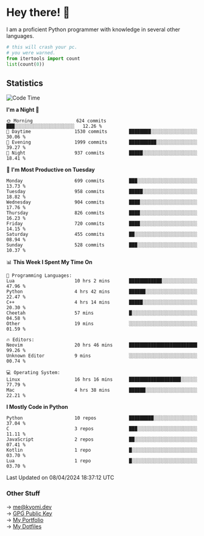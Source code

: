 # Hey there! 👋

I am a proficient Python programmer with knowledge in several other languages.

```py
# this will crash your pc.
# you were warned.
from itertools import count
list(count(0))
```

## Statistics
<!--START_SECTION:waka-->
![Code Time](http://img.shields.io/badge/Code%20Time-971%20hrs%2055%20mins-blue)

**I'm a Night 🦉** 

```text
🌞 Morning                624 commits         ███░░░░░░░░░░░░░░░░░░░░░░   12.26 % 
🌆 Daytime                1530 commits        ████████░░░░░░░░░░░░░░░░░   30.06 % 
🌃 Evening                1999 commits        ██████████░░░░░░░░░░░░░░░   39.27 % 
🌙 Night                  937 commits         █████░░░░░░░░░░░░░░░░░░░░   18.41 % 
```
📅 **I'm Most Productive on Tuesday** 

```text
Monday                   699 commits         ███░░░░░░░░░░░░░░░░░░░░░░   13.73 % 
Tuesday                  958 commits         █████░░░░░░░░░░░░░░░░░░░░   18.82 % 
Wednesday                904 commits         ████░░░░░░░░░░░░░░░░░░░░░   17.76 % 
Thursday                 826 commits         ████░░░░░░░░░░░░░░░░░░░░░   16.23 % 
Friday                   720 commits         ████░░░░░░░░░░░░░░░░░░░░░   14.15 % 
Saturday                 455 commits         ██░░░░░░░░░░░░░░░░░░░░░░░   08.94 % 
Sunday                   528 commits         ███░░░░░░░░░░░░░░░░░░░░░░   10.37 % 
```


📊 **This Week I Spent My Time On** 

```text
💬 Programming Languages: 
Lua                      10 hrs 2 mins       ████████████░░░░░░░░░░░░░   47.96 % 
Python                   4 hrs 42 mins       ██████░░░░░░░░░░░░░░░░░░░   22.47 % 
C++                      4 hrs 14 mins       █████░░░░░░░░░░░░░░░░░░░░   20.30 % 
Cheetah                  57 mins             █░░░░░░░░░░░░░░░░░░░░░░░░   04.58 % 
Other                    19 mins             ░░░░░░░░░░░░░░░░░░░░░░░░░   01.59 % 

🔥 Editors: 
Neovim                   20 hrs 46 mins      █████████████████████████   99.26 % 
Unknown Editor           9 mins              ░░░░░░░░░░░░░░░░░░░░░░░░░   00.74 % 

💻 Operating System: 
Linux                    16 hrs 16 mins      ███████████████████░░░░░░   77.79 % 
Mac                      4 hrs 38 mins       ██████░░░░░░░░░░░░░░░░░░░   22.21 % 
```

**I Mostly Code in Python** 

```text
Python                   10 repos            █████████░░░░░░░░░░░░░░░░   37.04 % 
C                        3 repos             ███░░░░░░░░░░░░░░░░░░░░░░   11.11 % 
JavaScript               2 repos             ██░░░░░░░░░░░░░░░░░░░░░░░   07.41 % 
Kotlin                   1 repo              █░░░░░░░░░░░░░░░░░░░░░░░░   03.70 % 
Lua                      1 repo              █░░░░░░░░░░░░░░░░░░░░░░░░   03.70 % 
```




 Last Updated on 08/04/2024 18:37:12 UTC
<!--END_SECTION:waka-->

### Other Stuff

→ [me@kyomi.dev](mailto:me@kyomi.dev)\
→ [GPG Public Key](https://github.com/bitterteriyaki.gpg)\
→ [My Portfolio](https://kyomi.dev)\
→ [My Dotfiles](https://github.com/bitterteriyaki/dotfiles)

